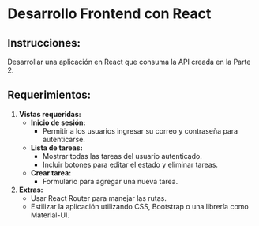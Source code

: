 # Desarrollo Frontend con React

## Instrucciones:
Desarrollar una aplicación en React que consuma la API creada en la Parte 2.

## Requerimientos:
1. **Vistas requeridas:**
   - **Inicio de sesión:**
     - Permitir a los usuarios ingresar su correo y contraseña para autenticarse.
   - **Lista de tareas:**
     - Mostrar todas las tareas del usuario autenticado.
     - Incluir botones para editar el estado y eliminar tareas.
   - **Crear tarea:**
     - Formulario para agregar una nueva tarea.
2. **Extras:**
   - Usar React Router para manejar las rutas.
   - Estilizar la aplicación utilizando CSS, Bootstrap o una librería como Material-UI.

